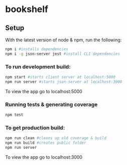 # bookshelf

## Setup

With the latest version of node & npm, run the following:

```sh
npm i #installs dependencies
npm i -g json-server jest #install CLI dependencies
```

### To run development build:

```sh
npm start #starts client server at localhost:5000
npm run server #starts json-server at localhost:3000
```

To view the app go to localhost:5000

### Running tests & generating coverage

```sh
npm test 
```
### To get production build:

```sh
npm run clean #cleans up old coverage & build 
npm run build #creates public folder
npm run server
```
To view the app go to localhost:3000
